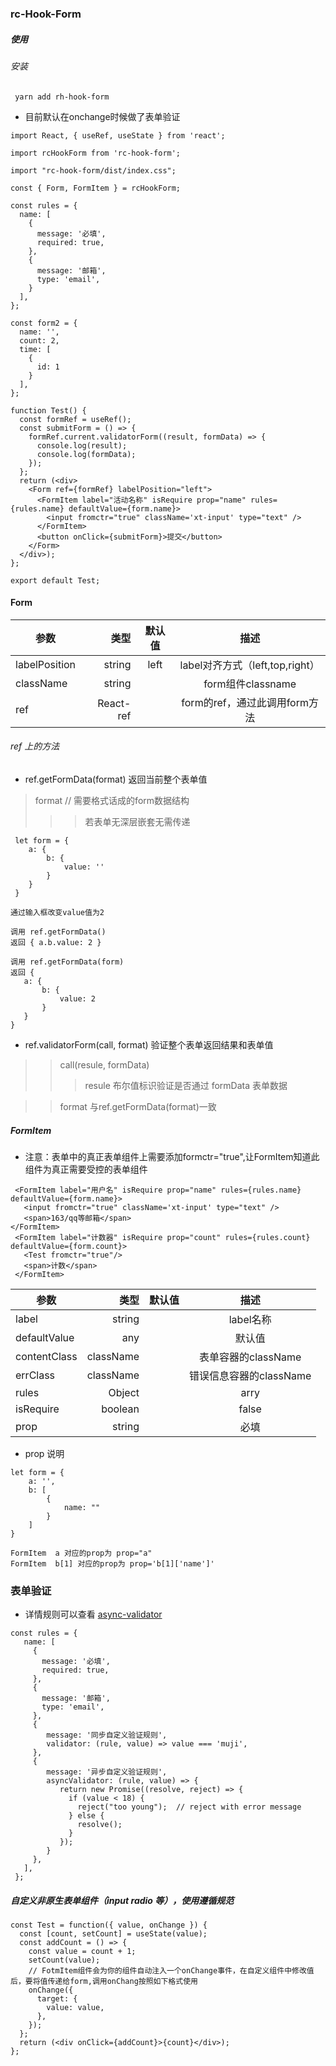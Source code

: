 ### rc-Hook-Form


##### 使用

###### 安装

```
 yarn add rh-hook-form

```

* 目前默认在onchange时候做了表单验证

```
import React, { useRef, useState } from 'react';

import rcHookForm from 'rc-hook-form';

import "rc-hook-form/dist/index.css";

const { Form, FormItem } = rcHookForm;

const rules = {
  name: [
    {
      message: '必填',
      required: true,
    },
    {
      message: '邮箱',
      type: 'email',
    }
  ],
};

const form2 = {
  name: '',
  count: 2,
  time: [
    {
      id: 1
    }
  ],
};

function Test() {
  const formRef = useRef();
  const submitForm = () => {
    formRef.current.validatorForm((result, formData) => {
      console.log(result);
      console.log(formData);
    });
  };
  return (<div>
    <Form ref={formRef} labelPosition="left">
      <FormItem label="活动名称" isRequire prop="name" rules={rules.name} defaultValue={form.name}>
        <input fromctr="true" className='xt-input' type="text" />
      </FormItem>
      <button onClick={submitForm}>提交</button>
    </Form>
  </div>);
};

export default Test;

```

#### Form


| 参数        | 类型    |  默认值  |   描述    |
| --------   | -----:   | :----: |:----: |
| labelPosition  | string | left |  label对齐方式（left,top,right）  |
| className  |  string    |       |  form组件classname |
| ref | React-ref  |       |  form的ref，通过此调用form方法 |

###### ref 上的方法

* ref.getFormData(format) 返回当前整个表单值

> format // 需要格式话成的form数据结构
>>> 若表单无深层嵌套无需传递

```
 let form = {
    a: {
        b: {
            value: ''
        }
    }
 }

通过输入框改变value值为2

调用 ref.getFormData()
返回 { a.b.value: 2 }

调用 ref.getFormData(form)
返回 {
   a: {
       b: {
           value: 2
       }
   }
}
```

* ref.validatorForm(call, format) 验证整个表单返回结果和表单值

>> call(resule, formData)
>>> resule 布尔值标识验证是否通过
>>> formData 表单数据

>> format 与ref.getFormData(format)一致


##### FormItem

* 注意：表单中的真正表单组件上需要添加formctr="true",让FormItem知道此组件为真正需要受控的表单组件

```
 <FormItem label="用户名" isRequire prop="name" rules={rules.name} defaultValue={form.name}>
   <input fromctr="true" className='xt-input' type="text" />
   <span>163/qq等邮箱</span>
</FormItem>
 <FormItem label="计数器" isRequire prop="count" rules={rules.count} defaultValue={form.count}>
   <Test fromctr="true"/>
   <span>计数</span>
 </FormItem>

```

| 参数   | 类型    |  默认值  |   描述    |
| --------   | -----:   | :----: |:----: |
| label  | string |  |  label名称  |
| defaultValue  |  any    |       |  默认值 |
| contentClass | className  |       | 表单容器的className |
| errClass | className  |       | 错误信息容器的className |
| rules | Object || arry  |       | 验证规则 |
| isRequire | boolean || false  |       | label前显示必填样式 |
| prop | string || 必填  |       | 当前属性在表单对象中的位置 |

* prop 说明

```
let form = {
    a: '',
    b: [
        {
            name: ""
        }
    ]
}

FormItem  a 对应的prop为 prop="a"
FormItem  b[1] 对应的prop为 prop='b[1]['name']'
```

### 表单验证

* 详情规则可以查看 [async-validator](https://www.npmjs.com/package/async-validator)

```
const rules = {
   name: [
     {
       message: '必填',
       required: true,
     },
     {
       message: '邮箱',
       type: 'email',
     },
     {
        message: '同步自定义验证规则',
        validator: (rule, value) => value === 'muji',
     },
     {
        message: '异步自定义验证规则',
        asyncValidator: (rule, value) => {
           return new Promise((resolve, reject) => {
             if (value < 18) {
               reject("too young");  // reject with error message
             } else {
               resolve();
             }
           });
        }
     },
   ],
 };
```

##### 自定义非原生表单组件（input radio 等），使用遵循规范

```
const Test = function({ value, onChange }) {
  const [count, setCount] = useState(value);
  const addCount = () => {
    const value = count + 1;
    setCount(value);
    // FotmItem组件会为你的组件自动注入一个onChange事件，在自定义组件中修改值后，要将值传递给form,调用onChang按照如下格式使用
    onChange({
      target: {
        value: value,
      },
    });
  };
  return (<div onClick={addCount}>{count}</div>);
};

```



